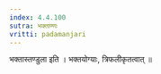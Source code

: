 ```yaml
---
index: 4.4.100
sutra: भक्ताण्णः
vritti: padamanjari
---
```


 भक्तास्तण्डुला इति । भक्तयोग्याः, त्रिफलीकृतत्वात् ॥